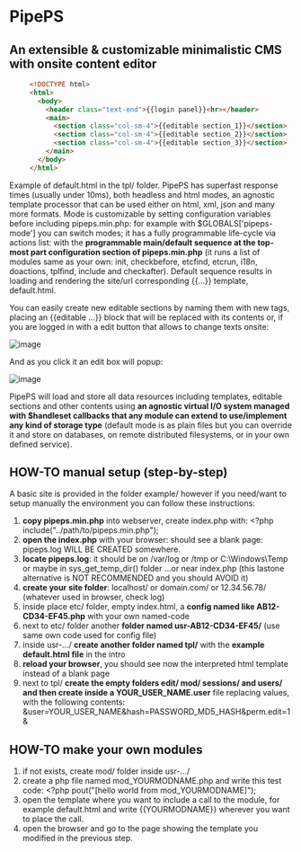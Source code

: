 # PipePS

## An extensible & customizable minimalistic CMS with onsite content editor

```html
     <!DOCTYPE html>
     <html>
       <body>
         <header class="text-end">{{login panel}}<hr></header>
         <main>
           <section class="col-sm-4">{{editable section_1}}</section>
           <section class="col-sm-4">{{editable section_2}}</section>
           <section class="col-sm-4">{{editable section_3}}</section>
         </main>
       </body>
     </html>
```
Example of default.html in the tpl/ folder. PipePS has superfast response times (usually under 10ms), both headless and html modes, an agnostic template processor that can be used either on html, xml, json and many more formats. Mode is customizable by setting configuration variables before including pipeps.min.php: for example with $GLOBALS['pipeps-mode'] you can switch modes; it has a fully programmable life-cycle via actions list: with the **programmable main/default sequence at the top-most part configuration section of pipeps.min.php** (it runs a list of modules same as your own: init, checkbefore, etcfind, etcrun, i18n, doactions, tplfind, include and checkafter). Default sequence results in loading and rendering the site/url corresponding {{...}} template, default.html.

You can easily create new editable sections by naming them with new tags, placing an {{editable ...}} block that will be replaced with its contents or, if you are logged in with a edit button that allows to change texts onsite:

![image](https://github.com/user-attachments/assets/36cfbf98-78a8-4a39-9fff-4b4c744a259c)

And as you click it an edit box will popup:

![image](https://github.com/user-attachments/assets/1033a3bc-cd98-495d-9e7b-5090a3930c36)

PipePS will load and store all data resources including templates, editable sections and other contents using **an agnostic virtual I/O system managed with $handleset callbacks that any module can extend to use/implement any kind of storage type** (default mode is as plain files but you can override it and store on databases, on remote distributed filesystems, or in your own defined service).

## HOW-TO manual setup (step-by-step)
A basic site is provided in the folder example/ however if you need/want to setup manually the environment you can follow these instructions:
1. **copy pipeps.min.php** into webserver, create index.php with: <?php include("../path/to/pipeps.min.php");
2. **open the index.php** with your browser: should see a blank page: pipeps.log WILL BE CREATED somewhere.
3. **locate pipeps.log**: it should be on /var/log or /tmp or C:\Windows\Temp or maybe in sys_get_temp_dir() folder ...or near index.php (this lastone alternative is NOT RECOMMENDED and you should AVOID it)
4. **create your site folder**: localhost/ or domain.com/ or 12.34.56.78/ (whatever used in browser, check log)
5. inside place etc/ folder, empty index.html, a **config named like AB12-CD34-EF45.php** with your own named-code
6. next to etc/ folder another **folder named usr-AB12-CD34-EF45/** (use same own code used for config file)
7. inside usr-.../ **create another folder named tpl/** with the **example default.html file** in the intro
8. **reload your browser**, you should see now the interpreted html template instead of a blank page
9. next to tpl/ **create the empty folders edit/ mod/ sessions/ and users/ and then create inside a YOUR_USER_NAME.user** file replacing values, with the following contents: &user=YOUR_USER_NAME&hash=PASSWORD_MD5_HASH&perm.edit=1&

## HOW-TO make your own modules
1. if not exists, create mod/ folder inside usr-.../
2. create a php file named mod_YOURMODNAME.php and write this test code: <?php pout("[hello world from mod_YOURMODNAME]");
3. open the template where you want to include a call to the module, for example default.html and write {{YOURMODNAME}} wherever you want to place the call.
4. open the browser and go to the page showing the template you modified in the previous step.
